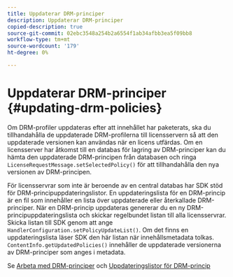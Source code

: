 ```yaml
---
title: Uppdaterar DRM-principer
description: Uppdaterar DRM-principer
copied-description: true
source-git-commit: 02ebc3548a254b2a6554f1ab34afbb3ea5f09bb8
workflow-type: tm+mt
source-wordcount: '179'
ht-degree: 0%

---
```


# Uppdaterar DRM-principer {#updating-drm-policies}

Om DRM-profiler uppdateras efter att innehållet har paketerats, ska du tillhandahålla de uppdaterade DRM-profilerna till licensservern så att den uppdaterade versionen kan användas när en licens utfärdas. Om en licensserver har åtkomst till en databas för lagring av DRM-principer kan du hämta den uppdaterade DRM-principen från databasen och ringa `LicenseRequestMessage.setSelectedPolicy()` för att tillhandahålla den nya versionen av DRM-principen.

För licensservrar som inte är beroende av en central databas har SDK stöd för DRM-principuppdateringslistor. En uppdateringslista för en DRM-princip är en fil som innehåller en lista över uppdaterade eller återkallade DRM-principer. När en DRM-princip uppdateras genererar du en ny DRM-principuppdateringslista och skickar regelbundet listan till alla licensservrar. Skicka listan till SDK genom att ange `HandlerConfiguration.setPolicyUpdateList()`. Om det finns en uppdateringslista läser SDK den här listan när innehållsmetadata tolkas. `ContentInfo.getUpdatedPolicies()` innehåller de uppdaterade versionerna av DRM-principer som anges i metadata.

Se [Arbeta med DRM-principer](../../../protecting-content/working-policies-overview/working-with-policies.md) och [Uppdateringslistor för DRM-princip](../../../protecting-content/working-policies-overview/policy-update-lists/working-with-policy-update-lists.md)
